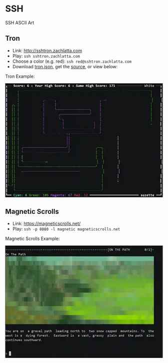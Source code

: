 # SSH

SSH ASCII Art

## Tron

- Link: <http://sshtron.zachlatta.com>
- Play: ```ssh sshtron.zachlatta.com```
- Choose a color (e.g. red): ```ssh red@sshtron.zachlatta.com```
- Download [tron.json](_tron.json), get the [source](https://github.com/zachlatta/sshtron), or view below:

Tron Example:

![tron](_tron.webp)

## Magnetic Scrolls

- Link: <https://magneticscrolls.net/>
- Play: ```ssh -p 8080 -l magnetic magneticscrolls.net```

Magnetic Scrolls Example:

![magneticscrolls](_magneticscrolls.webp)
